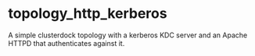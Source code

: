# topology_http_kerberos
A simple clusterdock topology with a kerberos KDC server and an Apache HTTPD that authenticates against it.
